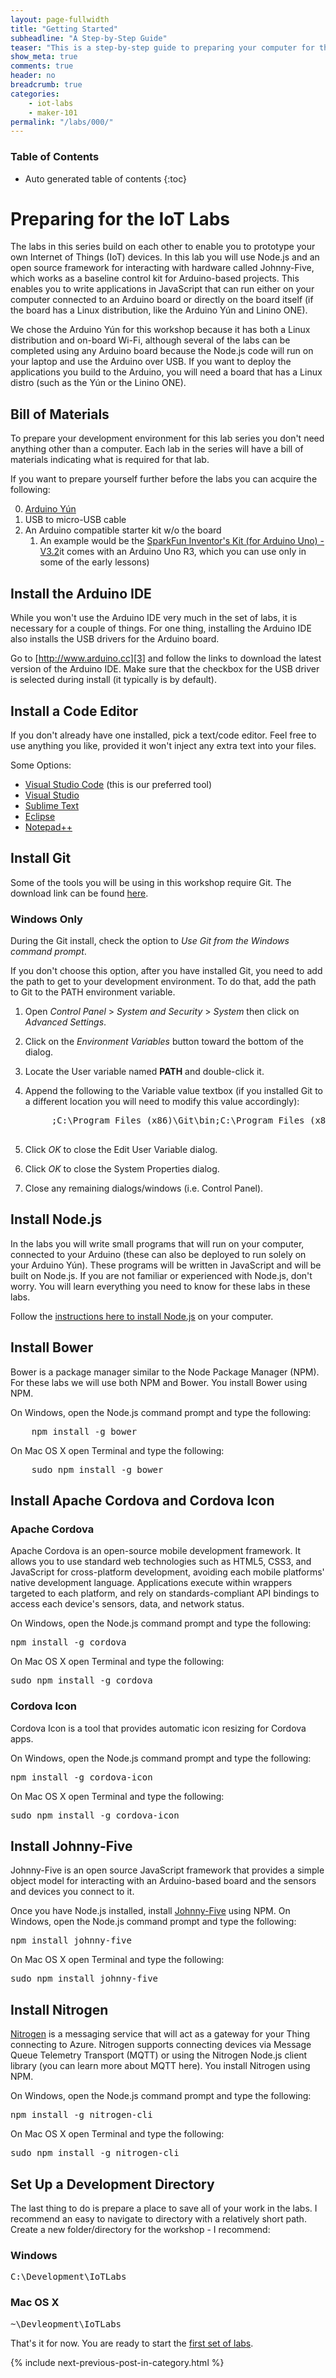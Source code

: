 ```yaml
---
layout: page-fullwidth
title: "Getting Started"
subheadline: "A Step-by-Step Guide"
teaser: "This is a step-by-step guide to preparing your computer for the IoT Labs."
show_meta: true
comments: true
header: no
breadcrumb: true
categories:
    - iot-labs
    - maker-101
permalink: "/labs/000/"
---
```

### Table of Contents
*  Auto generated table of contents
{:toc}

# Preparing for the IoT Labs
The labs in this series build on each other to enable you to prototype your own Internet of Things (IoT) devices. 
In this lab you will use Node.js and an open source framework for interacting with hardware called Johnny-Five, 
which works as a baseline control kit for Arduino-based projects. This enables you to write applications in JavaScript 
that can run either on your computer connected to an Arduino board or directly on the board itself (if the board has 
a Linux distribution, like the Arduino Y&uacute;n and Linino ONE).

We chose the Arduino Y&uacute;n for this workshop because it has both a Linux distribution and on-board Wi-Fi, although several 
of the labs can be completed using any Arduino board because the Node.js code will run on your laptop and use the Arduino 
over USB. If you want to deploy the applications you build to the Arduino, you will need a board that has a Linux distro
(such as the Y&uacute;n or the Linino ONE).

## Bill of Materials
To prepare your development environment for this lab series you don't need anything other than a computer. Each lab in the
series will have a bill of materials indicating what is required for that lab.

If you want to prepare yourself further before the labs you can acquire the following:

0. [Arduino Y&uacute;n][1] 
1. USB to micro-USB cable 
2. An Arduino compatible starter kit w/o the board
	1.	An example would be the [SparkFun Inventor's Kit (for Arduino Uno) - V3.2][2]it comes with an Arduino Uno R3, which you can use only in some of the early lessons)

## Install the Arduino IDE
While you won't use the Arduino IDE very much in the set of labs, it is necessary for a couple of things. For one thing, installing the Arduino IDE also installs the USB drivers for the Arduino board.

Go to [http://www.arduino.cc][3] and follow the links to download the latest version of the Arduino IDE. Make sure that the checkbox for the USB driver is selected during install (it typically is by default).

## Install a Code Editor
If you don't already have one installed, pick a text/code editor. Feel free to use anything you like, provided it won't inject any extra text into your files.

Some Options:

* [Visual Studio Code][4] (this is our preferred tool)
* [Visual Studio][5]
* [Sublime Text][6] 
* [Eclipse][7] 
* [Notepad++][8]

## Install Git
Some of the tools you will be using in this workshop require Git. The download link can be found [here][9].

### Windows Only
During the Git install, check the option to _Use Git from the Windows command prompt_.

If you don't choose this option, after you have installed Git, you need to add the path to get to your development environment. To do that, add the path to Git to the PATH environment variable.

1. Open _Control Panel_ > _System and Security_ > _System_ then click on _Advanced Settings_.

2. Click on the _Environment Variables_ button toward the bottom of the dialog.

3. Locate the User variable named __PATH__ and double-click it.

4. Append the following to the Variable value textbox (if you installed Git to a different location you will need to modify this value accordingly):
	<pre>
		;C:\Program Files (x86)\Git\bin;C:\Program Files (x86)\Git\cmd
	</pre>

5. Click _OK_ to close the Edit User Variable dialog.

6. Click _OK_ to close the System Properties dialog.

7. Close any remaining dialogs/windows (i.e. Control Panel).

## Install Node.js
In the labs you will write small programs that will run on your computer, connected to your Arduino (these can also be deployed to run solely on your Arduino Y&uacute;n). These programs will be written in JavaScript and will be built on Node.js. If you are not familiar or experienced with Node.js, don't worry. You will learn everything you need to know for these labs in these labs. 

Follow the [instructions here to install Node.js][10] on your computer.

## Install Bower
Bower is a package manager similar to the Node Package Manager (NPM). For these labs we will use both NPM and Bower. You install Bower using NPM. 

On Windows, open the Node.js command prompt and type the following:
<pre>
	npm install -g bower
</pre>

On Mac OS X open Terminal and type the following:
<pre>
	sudo npm install -g bower
</pre>

## Install Apache Cordova and Cordova Icon

### Apache Cordova
Apache Cordova is an open-source mobile development framework. It allows you to use standard web technologies such as HTML5, CSS3, and JavaScript for cross-platform development, avoiding each mobile platforms' native development language. Applications execute within wrappers targeted to each platform, and rely on standards-compliant API bindings to access each device's sensors, data, and network status.

On Windows, open the Node.js command prompt and type the following:
<pre>
npm install -g cordova
</pre>

On Mac OS X open Terminal and type the following:
<pre>
sudo npm install -g cordova
</pre>

### Cordova Icon
Cordova Icon is a tool that provides automatic icon resizing for Cordova apps.

On Windows, open the Node.js command prompt and type the following:
<pre>
npm install -g cordova-icon
</pre>

On Mac OS X open Terminal and type the following:
<pre>
sudo npm install -g cordova-icon
</pre>

## Install Johnny-Five
Johnny-Five is an open source JavaScript framework that provides a simple object model for interacting with an Arduino-based board and the sensors and devices you connect to it. 

Once you have Node.js installed, install [Johnny-Five][11] using NPM.
On Windows, open the Node.js command prompt and type the following:
<pre>
npm install johnny-five
</pre>

On Mac OS X open Terminal and type the following:
<pre>
sudo npm install johnny-five
</pre>

## Install Nitrogen
[Nitrogen][12] is a messaging service that will act as a gateway for your Thing connecting to Azure. Nitrogen supports connecting devices via Message Queue Telemetry Transport (MQTT) or using the Nitrogen Node.js client library (you can learn more about MQTT here). You install Nitrogen using NPM.

On Windows, open the Node.js command prompt and type the following:
<pre>
npm install -g nitrogen-cli
</pre>

On Mac OS X open Terminal and type the following:
<pre>
sudo npm install -g nitrogen-cli
</pre>

## Set Up a Development Directory
The last thing to do is prepare a place to save all of your work in the labs. I recommend an easy to navigate to directory with a relatively short path. Create a new folder/directory for the workshop - I recommend:

### Windows
<pre>
C:\Development\IoTLabs
</pre>

### Mac OS X
<pre>
~\Devleopment\IoTLabs
</pre>

That's it for now. You are ready to start the [first set of labs][13].

{% include next-previous-post-in-category.html %}

 [1]: http://www.arduino.cc/en/Main/ArduinoBoardYun
 [2]: http://www.sparkfun.com/products/13154
 [3]: http://www.arduino.cc
 [4]: http://code.visualstudio.com
 [5]: http://www.visualstudio.com 
 [6]: http://www.sublimetext.com 
 [7]: http://www.eclipse.org/downloads/ 
 [8]: http://notepad-plus-plus.org/
 [9]: http://git-scm.com/
 [10]: http://nodejs.org/
 [11]: http://www.npmjs.com/package/johnny-five
 [12]: http://www.nitrogen.io
 [13]: /labs/001/